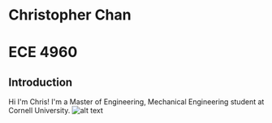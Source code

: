 # Christopher Chan
# ECE 4960
## Introduction
Hi I'm Chris!  I'm a Master of Engineering, Mechanical Engineering student at Cornell University.
![alt text]('cornellPano.jpg')